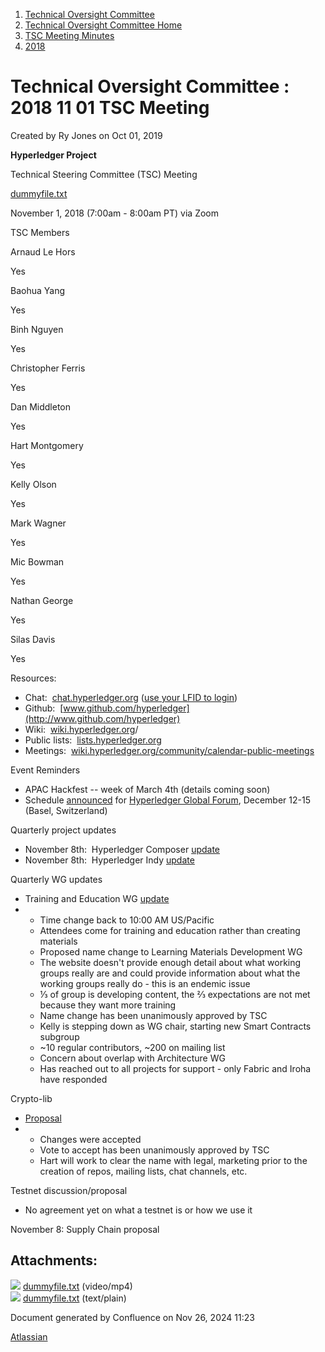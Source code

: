 1. [Technical Oversight Committee](index.html)
2. [Technical Oversight Committee Home](Technical-Oversight-Committee-Home_21430274.html)
3. [TSC Meeting Minutes](TSC-Meeting-Minutes_21448544.html)
4. [2018](2018_21448716.html)

# Technical Oversight Committee : 2018 11 01 TSC Meeting

Created by Ry Jones on Oct 01, 2019

**Hyperledger Project**

Technical Steering Committee (TSC) Meeting

[dummyfile.txt](#)

November 1, 2018 (7:00am - 8:00am PT) via Zoom

TSC Members

Arnaud Le Hors

Yes

Baohua Yang

Yes

Binh Nguyen

Yes

Christopher Ferris

Yes

Dan Middleton

Yes

Hart Montgomery

Yes

Kelly Olson

Yes

Mark Wagner

Yes

Mic Bowman

Yes

Nathan George

Yes

Silas Davis

Yes

Resources:

- Chat:  [chat.hyperledger.org](http://chat.hyperledger.org/) ([use your LFID to login](https://www.youtube.com/watch?v=EEc4JRyaAoA))
- Github:  [www.github.com/hyperledger](http://www.github.com/hyperledger)
- Wiki:  [wiki.hyperledger.org](https://lf-hyperledger.atlassian.net)/
- Public lists:  [lists.hyperledger.org](https://lists.hyperledger.org/)
- Meetings:  [wiki.hyperledger.org/community/calendar-public-meetings](https://lf-hyperledger.atlassian.netcommunity/calendar-public-meetings)

Event Reminders

- APAC Hackfest -- week of March 4th (details coming soon)
- Schedule [announced](https://www.hyperledger.org/announcements/2018/08/29/hyperledger-announces-global-forum-schedule-keynotes) for [Hyperledger Global Forum](https://events.linuxfoundation.org/events/hyperledger-global-forum-2018/), December 12-15 (Basel, Switzerland)

Quarterly project updates

- November 8th:  Hyperledger Composer [update](https://lf-hyperledger.atlassian.netgroups/tsc/project-updates/composer-2018-nov)
- November 8th:  Hyperledger Indy [update](https://lf-hyperledger.atlassian.netgroups/tsc/project-updates/composer-2018-nov)

Quarterly WG updates

- Training and Education WG [update](https://lf-hyperledger.atlassian.netgroups/tsc/wg-updates/training-and-education-wg-2018-oct)
- - Time change back to 10:00 AM US/Pacific
  - Attendees come for training and education rather than creating materials
  - Proposed name change to Learning Materials Development WG
  - The website doesn't provide enough detail about what working groups really are and could provide information about what the working groups really do - this is an endemic issue
  - ⅓ of group is developing content, the ⅔ expectations are not met because they want more training
  - Name change has been unanimously approved by TSC
  - Kelly is stepping down as WG chair, starting new Smart Contracts subgroup
  - ~10 regular contributors, ~200 on mailing list
  - Concern about overlap with Architecture WG
  - Has reached out to all projects for support - only Fabric and Iroha have responded

Crypto-lib

- [Proposal](https://lists.hyperledger.org/g/tsc/message/1779)
- - Changes were accepted
  - Vote to accept has been unanimously approved by TSC
  - Hart will work to clear the name with legal, marketing prior to the creation of repos, mailing lists, chat channels, etc.

Testnet discussion/proposal

- No agreement yet on what a testnet is or how we use it

November 8: Supply Chain proposal

## Attachments:

![](images/icons/bullet_blue.gif) [dummyfile.txt](attachments/21434007/21457620.txt) (video/mp4)  
![](images/icons/bullet_blue.gif) [dummyfile.txt](attachments/21434007/21448760.txt) (text/plain)

Document generated by Confluence on Nov 26, 2024 11:23

[Atlassian](http://www.atlassian.com/)
